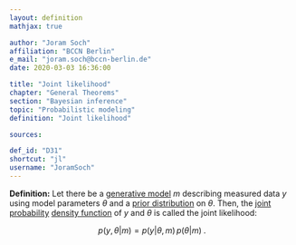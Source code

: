 ```yaml
---
layout: definition
mathjax: true

author: "Joram Soch"
affiliation: "BCCN Berlin"
e_mail: "joram.soch@bccn-berlin.de"
date: 2020-03-03 16:36:00

title: "Joint likelihood"
chapter: "General Theorems"
section: "Bayesian inference"
topic: "Probabilistic modeling"
definition: "Joint likelihood"

sources:

def_id: "D31"
shortcut: "jl"
username: "JoramSoch"
---
```



**Definition:** Let there be a [generative model](/D/gm) $m$ describing measured data $y$ using model parameters $\theta$ and a [prior distribution](/D/prior) on $\theta$. Then, the [joint probability](/D/jp) [density function](/D/pdf) of $y$ and $\theta$ is called the joint likelihood:

$$ \label{eq:jl}
p(y,\theta|m) = p(y|\theta,m) \, p(\theta|m) \; .
$$